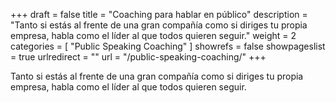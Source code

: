 +++
draft 		= false
title 		= "Coaching para hablar en público"
description	= "Tanto si estás al frente de una gran compañía como si diriges tu propia empresa, habla como el líder al que todos quieren seguir."
weight		= 2
categories	= [ "Public Speaking Coaching" ]
showrefs	= false
showpageslist = true
urlredirect	= ""
url 		= "/public-speaking-coaching/"
+++

Tanto si estás al frente de una gran compañía como si diriges tu propia empresa, habla como el líder al que todos quieren seguir.
